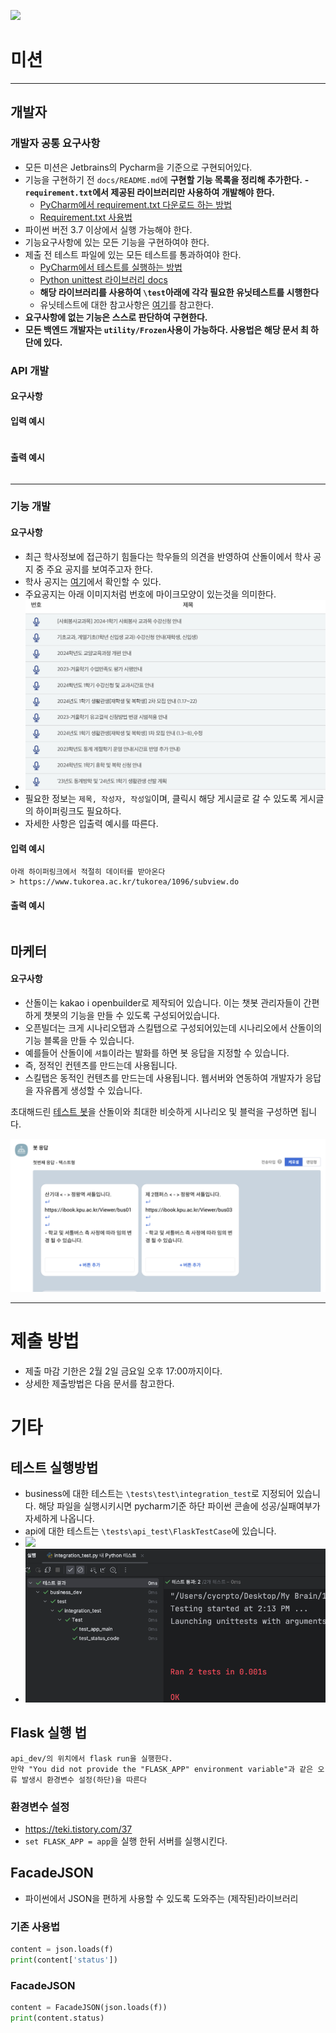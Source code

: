 ![](https://github.com/teamSANDOL/kpu_sandol_team/blob/main/img/logo_profile3.png?raw=true)
# 미션
---
## 개발자
### 개발자 공통 요구사항
- 모든 미션은 Jetbrains의 Pycharm을 기준으로 구현되어있다.
- 기능을 구현하기 전 `docs/README.md`에 **구현할 기능 목록을 정리해 추가한다.**
**- `requirement.txt`에서 제공된 라이브러리만 사용하여 개발해야 한다.**
	- [PyCharm에서 requirement.txt 다운로드 하는 방법](https://www.jetbrains.com/help/pycharm/managing-dependencies.html#revert-ignored)
	- [Requirement.txt 사용법](https://engineer-mole.tistory.com/258)
- 파이썬 버전 3.7 이상에서 실행 가능해야 한다.
- 기능요구사항에 있는 모든 기능을 구현하여야 한다.
- 제출 전 테스트 파일에 있는 모든 테스트를 통과하여야 한다.
	- [PyCharm에서 테스트를 실행하는 방법](https://www.jetbrains.com/help/pycharm/testing-your-first-python-application.html#write-test)
	- [Python unittest 라이브러리 docs](https://docs.python.org/ko/3/library/unittest.html)
    - **해당 라이브러리를 사용하여 `\test`아래에 각각 필요한 유닛테스트를 시행한다**
    - 유닛테스트에 대한 참고사항은 [여기](https://kchanguk.tistory.com/40)를 참고한다.
- **요구사항에 없는 기능은 스스로 판단하여 구현한다.**
- **모든 백엔드 개발자는 `utility/Frozen`사용이 가능하다. 사용법은 해당 문서 최 하단에 있다.**

### API 개발
#### 요구사항


#### 입력 예시
```
```

#### 출력 예시
```
```

---
### 기능 개발
#### 요구사항
- 최근 학사정보에 접근하기 힘들다는 학우들의 의견을 반영하여 산돌이에서 학사 공지 중 주요 공지를 보여주고자 한다.
- 학사 공지는 [여기](https://www.tukorea.ac.kr/tukorea/1096/subview.do)에서 확인할 수 있다.
- 주요공지는 아래 이미지처럼 번호에 마이크모양이 있는것을 의미한다.
- ![tuk-info.png](resource%2Fimg%2Ftuk-info.png)
- 필요한 정보는 `제목, 작성자, 작성일`이며, 클릭시 해당 게시글로 갈 수 있도록 게시글의 하이퍼링크도 필요하다.
- 자세한 사항은 입출력 예시를 따른다.

#### 입력 예시
```text
아래 하이퍼링크에서 적절히 데이터를 받아온다
> https://www.tukorea.ac.kr/tukorea/1096/subview.do
```

#### 출력 예시
```json
```

## 마케터
#### 요구사항
- 산돌이는 kakao i openbuilder로 제작되어 있습니다. 이는 챗봇 관리자들이 간편하게 챗봇의 기능을 만들 수 있도록 구성되어있습니다.
- 오픈빌더는 크게 시나리오탭과 스킬탭으로 구성되어있는데 시나리오에서 산돌이의 기능 블록을 만들 수 있습니다.
- 예를들어 산돌이에 `셔틀`이라는 발화를 하면 봇 응답을 지정할 수 있습니다.
- 즉, 정적인 컨텐츠를 만드는데 사용됩니다.
- 스킬탭은 동적인 컨텐츠를 만드는데 사용됩니다. 웹서버와 연동하여 개발자가 응답을 자유롭게 생성할 수 있습니다.

초대해드린 [테스트 봇](https://i.kakao.com/bot/5ff710328c008e4e081b2f92/intent/new?scenarioId=default)을 산돌이와 최대한 비슷하게 시나리오 및 블럭을 구성하면 됩니다.

![openbuilder_example1.png](resource%2Fimg%2Fopenbuilder_example1.png)

---
# 제출 방법
- 제출 마감 기한은 2월 2일 금요일 오후 17:00까지이다.
- 상세한 제출방법은 다음 문서를 참고한다.

# 기타
## 테스트 실행방법
- business에 대한 테스트는 `\tests\test\integration_test`로 지정되어 있습니다. 해당 파일을 실행시키시면 pycharm기준 하단 파이썬 콘솔에 성공/실패여부가 자세하게 나옵니다.
- api에 대한 테스트는 `\tests\api_test\FlaskTestCase`에 있습니다.
- ![](../resource/img/test_screenshot1.png)
- ![test_screenshot2.png](resource%2Fimg%2Ftest_screenshot2.png)
## Flask 실행 법
```
api_dev/의 위치에서 flask run을 실행한다.
만약 "You did not provide the "FLASK_APP" environment variable"과 같은 오류 발생시 환경변수 설정(하단)을 따른다
```

### 환경변수 설정
- https://teki.tistory.com/37
- `set FLASK_APP = app`을 실행 한뒤 서버를 실행시킨다.

## FacadeJSON
- 파이썬에서 JSON을 편하게 사용할 수 있도록 도와주는 (제작된)라이브러리
### 기존 사용법
```python
content = json.loads(f)
print(content['status'])
```

### FacadeJSON
```python
content = FacadeJSON(json.loads(f))
print(content.status)
```
